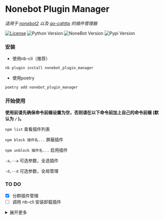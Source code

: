 # Nonebot Plugin Manager

*适用于 [nonebot2](https://github.com/nonebot/nonebot2) 以及 [go-cqhttp](https://github.com/Mrs4s/go-cqhttp) 的插件管理器*

[![License](https://img.shields.io/github/license/Jigsaw111/nonebot_plugin_manager)](LICENSE)
![Python Version](https://img.shields.io/badge/python-3.7.3+-blue.svg)
![NoneBot Version](https://img.shields.io/badge/nonebot-2.0.0a11+-red.svg)
![Pypi Version](https://img.shields.io/pypi/v/nonebot-plugin-manager.svg)

### 安装

* 使用nb-cli（推荐）  

```bash
nb plugin install nonebot_plugin_manager
```

* 使用poetry

```bash
poetry add nonebot_plugin_manager
```

### 开始使用

**使用前请先确保命令前缀设置为空，否则请在以下命令前加上自己的命令前缀 (默认为 `/` )。**

`npm list` 查看插件列表

`npm block 插件名...` 屏蔽插件

`npm unblock 插件名...` 启用插件

`-a,--a` 可选参数，全选插件

`-d,--d` 可选参数，全局管理

### TO DO

- [x] 分群插件管理
- [ ] 调用 nb-cli 安装卸载插件

<details>
<summary>展开更多</summary>

### 原理

使用 `run_preprocessor` 装饰器，在 Matcher 运行之前检测其所属的 Plugin 判断是否打断。

事实上 Nonebot 还是加载了插件，所以只能算是**屏蔽**而非**卸载**。

### Bug

- [ ] 无法停用 Matcher 以外的功能（也就是说无法屏蔽主动发消息的插件，例如 Harukabot ）。
- [ ] 目前任何人都可以管理插件

</details>